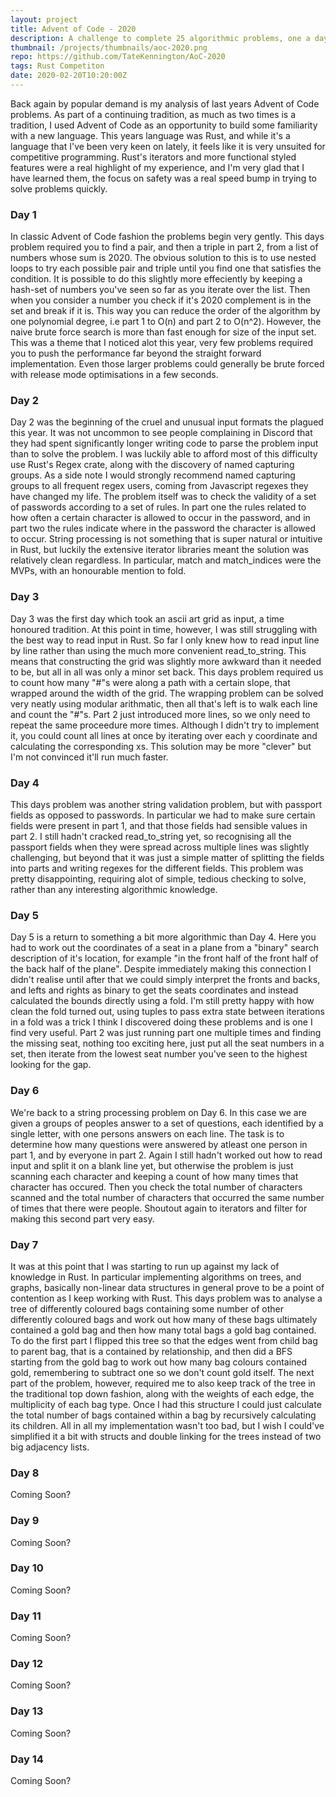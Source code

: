 ```yaml
---
layout: project
title: Advent of Code - 2020
description: A challenge to complete 25 algorithmic problems, one a day during the lead up to Christmas
thumbnail: /projects/thumbnails/aoc-2020.png
repo: https://github.com/TateKennington/AoC-2020
tags: Rust Competiton
date: 2020-02-20T10:20:00Z
---
```

Back again by popular demand is my analysis of last years Advent of Code problems. As part of a continuing tradition, as much as two times is a tradition, I used Advent of Code as an opportunity to build some familiarity with a new language. This years language was Rust, and while it's a language that I've been very keen on lately, it feels like it is very unsuited for competitive programming. Rust's iterators and more functional styled features were a real highlight of my experience, and I'm very glad that I have learned them, the focus on safety was a real speed bump in trying to solve problems quickly.

<h3>Day 1</h3>
In classic Advent of Code fashion the problems begin very gently. This days problem required you to find a pair, and then a triple in part 2, from a list of numbers whose sum is 2020. The obvious solution to this is to use nested loops to try each possible pair and triple until you find one that satisfies the condition. It is possible to do this slightly more effeciently by keeping a hash-set of numbers you've seen so far as you iterate over the list. Then when you consider a number you check if it's 2020 complement is in the set and break if it is. This way you can reduce the order of the algorithm by one polynomial degree, i.e part 1 to O(n) and part 2 to O(n^2). However, the naive brute force search is more than fast enough for size of the input set. This was a theme that I noticed alot this year, very few problems required you to push the performance far beyond the straight forward implementation. Even those larger problems could generally be brute forced with release mode optimisations in a few seconds.

<h3>Day 2</h3>
Day 2 was the beginning of the cruel and unusual input formats the plagued this year. It was not uncommon to see people complaining in Discord that they had spent significantly longer writing code to parse the problem input than to solve the problem. I was luckily able to afford most of this difficulty use Rust's Regex crate, along with the discovery of named capturing groups. As a side note I would strongly recommend named capturing groups to all frequent regex users, coming from Javascript regexes they have changed my life. The problem itself was to check the validity of a set of passwords according to a set of rules. In part one the rules related to how often a certain character is allowed to occur in the password, and in part two the rules indicate where in the password the character is allowed to occur. String processing is not something that is super natural or intuitive in Rust, but luckily the extensive iterator libraries meant the solution was relatively clean regardless. In particular, match and match_indices were the MVPs, with an honourable mention to fold.

<h3>Day 3</h3>
Day 3 was the first day which took an ascii art grid as input, a time honoured tradition. At this point in time, however, I was still struggling with the best way to read input in Rust. So far I only knew how to read input line by line rather than using the much more convenient read_to_string. This means that constructing the grid was slightly more awkward than it needed to be, but all in all was only a minor set back. This days problem required us to count how many "#"s were along a path with a certain slope, that wrapped around the width of the grid. The wrapping problem can be solved very neatly using modular arithmatic, then all that's left is to walk each line and count the "#"s. Part 2 just introduced more lines, so we only need to repeat the same proceedure more times. Although I didn't try to implement it, you could count all lines at once by iterating over each y coordinate and calculating the corresponding xs. This solution may be more "clever" but I'm not convinced it'll run much faster.

<h3>Day 4</h3>
This days problem was another string validation problem, but with passport fields as opposed to passwords. In particular we had to make sure certain fields were present in part 1, and that those fields had sensible values in part 2. I still hadn't cracked read_to_string yet, so recognising all the passport fields when they were spread across multiple lines was slightly challenging, but beyond that it was just a simple matter of splitting the fields into parts and writing regexes for the different fields. This problem was pretty disappointing, requiring alot of simple, tedious checking to solve, rather than any interesting algorithmic knowledge.

<h3>Day 5</h3>
Day 5 is a return to something a bit more algorithmic than Day 4. Here you had to work out the coordinates of a seat in a plane from a "binary" search description of it's location, for example "in the front half of the front half of the back half of the plane". Despite immediately making this connection I didn't realise until after that we could simply interpret the fronts and backs, and lefts and rights as binary to get the seats coordinates and instead calculated the bounds directly using a fold. I'm still pretty happy with how clean the fold turned out, using tuples to pass extra state between iterations in a fold was a trick I think I discovered doing these problems and is one I find very useful. Part 2 was just running part one multiple times and finding the missing seat, nothing too exciting here, just put all the seat numbers in a set, then iterate from the lowest seat number you've seen to the highest looking for the gap.

<h3>Day 6</h3>
We're back to a string processing problem on Day 6. In this case we are given a groups of peoples answer to a set of questions, each identified by a single letter, with one persons answers on each line. The task is to determine how many questions were answered by atleast one person in part 1, and by everyone in part 2. Again I still hadn't worked out how to read input and split it on a blank line yet, but otherwise the problem is just scanning each character and keeping a count of how many times that character has occured. Then you check the total number of characters scanned and the total number of characters that occurred the same number of times that there were people. Shoutout again to iterators and filter for making this second part very easy.

<h3>Day 7</h3>
It was at this point that I was starting to run up against my lack of knowledge in Rust. In particular implementing algorithms on trees, and graphs, basically non-linear data structures in general prove to be a point of contention as I keep working with Rust. This days problem was to analyse a tree of differently coloured bags containing some number of other differently coloured bags and work out how many of these bags ultimately contained a gold bag and then how many total bags a gold bag contained. To do the first part I flipped this tree so that the edges went from child bag to parent bag, that is a contained by relationship, and then did a BFS starting from the gold bag to work out how many bag colours contained gold, remembering to subtract one so we don't count gold itself. The next part of the problem, however, required me to also keep track of the tree in the traditional top down fashion, along with the weights of each edge, the multiplicity of each bag type. Once I had this structure I could just calculate the total number of bags contained within a bag by recursively calculating its children. All in all my implementation wasn't too bad, but I wish I could've simplified it a bit with structs and double linking for the trees instead of two big adjacency lists.

<h3>Day 8</h3>
Coming Soon?

<h3>Day 9</h3>
Coming Soon?

<h3>Day 10</h3>
Coming Soon?

<h3>Day 11</h3>
Coming Soon?

<h3>Day 12</h3>
Coming Soon?

<h3>Day 13</h3>
Coming Soon?

<h3>Day 14</h3>
Coming Soon?